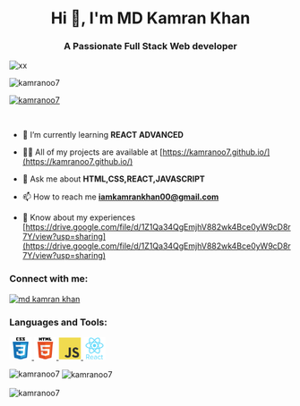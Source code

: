 <h1 align="center">Hi 👋, I'm MD Kamran Khan</h1>
<h3 align="center">A Passionate Full Stack Web developer</h3>
<img src="https://camo.githubusercontent.com/8bf6f6d78abc81fcf9c49f10649423e73ea44bc248e83aaae8759d401c829a84/68747470733a2f2f70687973696373677572756b756c2e66696c65732e776f726470726573732e636f6d2f323031392f30322f6368617261637465722d312e676966" alt="xx"  height="300" width="800"/>
<p align="left"> <img src="https://komarev.com/ghpvc/?username=kamranoo7&label=Profile%20views&color=0e75b6&style=flat" alt="kamranoo7" /> </p>

<p align="left"> <a href="https://github.com/ryo-ma/github-profile-trophy"><img src="https://github-profile-trophy.vercel.app/?username=kamranoo7" alt="kamranoo7" /></a> </p>

<p align="left"> <a href="https://twitter.com/" target="blank"><img src="https://img.shields.io/twitter/follow/?logo=twitter&style=for-the-badge" alt="" /></a> </p>

- 🌱 I’m currently learning **REACT ADVANCED**

- 👨‍💻 All of my projects are available at [https://kamranoo7.github.io/](https://kamranoo7.github.io/)

- 💬 Ask me about **HTML,CSS,REACT,JAVASCRIPT**

- 📫 How to reach me **iamkamrankhan00@gmail.com**

- 📄 Know about my experiences [https://drive.google.com/file/d/1Z1Qa34QgEmjhV882wk4Bce0yW9cD8r7Y/view?usp=sharing](https://drive.google.com/file/d/1Z1Qa34QgEmjhV882wk4Bce0yW9cD8r7Y/view?usp=sharing)

<h3 align="left">Connect with me:</h3>
<p align="left">
<a href="https://linkedin.com/in/md kamran khan" target="blank"><img align="center" src="https://raw.githubusercontent.com/rahuldkjain/github-profile-readme-generator/master/src/images/icons/Social/linked-in-alt.svg" alt="md kamran khan" height="30" width="40" /></a>

</p>

<h3 align="left">Languages and Tools:</h3>
<p align="left"> <a href="https://www.w3schools.com/css/" target="_blank" rel="noreferrer"> <img src="https://raw.githubusercontent.com/devicons/devicon/master/icons/css3/css3-original-wordmark.svg" alt="css3" width="40" height="40"/> </a> <a href="https://www.w3.org/html/" target="_blank" rel="noreferrer"> <img src="https://raw.githubusercontent.com/devicons/devicon/master/icons/html5/html5-original-wordmark.svg" alt="html5" width="40" height="40"/> </a> <a href="https://developer.mozilla.org/en-US/docs/Web/JavaScript" target="_blank" rel="noreferrer"> <img src="https://raw.githubusercontent.com/devicons/devicon/master/icons/javascript/javascript-original.svg" alt="javascript" width="40" height="40"/> </a> <a href="https://reactjs.org/" target="_blank" rel="noreferrer"> <img src="https://raw.githubusercontent.com/devicons/devicon/master/icons/react/react-original-wordmark.svg" alt="react" width="40" height="40"/> </a> </p>

<p><img align="left" src="https://github-readme-stats.vercel.app/api/top-langs?username=kamranoo7&show_icons=true&locale=en&layout=compact" alt="kamranoo7" /></p>

<p>&nbsp;<img align="center" src="https://github-readme-stats.vercel.app/api?username=kamranoo7&show_icons=true&locale=en" alt="kamranoo7" /></p>

<p><img align="center" src="https://github-readme-streak-stats.herokuapp.com/?user=kamranoo7&" alt="kamranoo7" /></p>

